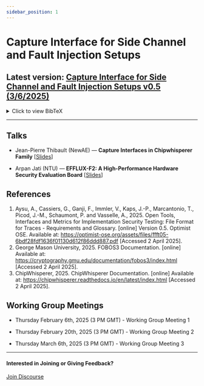 ```yaml
---
sidebar_position: 1
---
```


# Capture Interface for Side Channel and Fault Injection Setups

## **Latest version: [Capture Interface for Side Channel and Fault Injection Setups v0.5 (3/6/2025)](/pdf/OPTIMIST_OSE_API.pdf)**
<details>
  <summary>Click to view BibTeX</summary>

  ```bibtex
  @misc{optimist2025,
    author = {Aydin Aysu and Gaetan Cassiers and Daniel Dinu and Anuj Dubey and Fatemeh Ganji and Benoît Gérard and Thomas Hiscock and Jens-Peter Kaps and Dev Mehta and Daniel Page and Markku-Juhani Saarinen and Patrick Schaumont and Mirjana Stojilović and Emanuele Strieder and Jean-Pierre Thibault and Caner Tol and Marc Witteman},
    title = {Open Tools, Interfaces and Metrics for Implementation Security Testing: Capture Interface for Side Channel and Fault Injection Setups},
    year = {2025},
    month = {March},
    day = {6},
    version = {0.5},
    note = {Working Document},
    url = {https://optimist-ose.org/assets/files/OPTIMIST_OSE_API-ffd13873f254c4784c9ecf78133fcc55.pdf},
    institution = {Optimist OSE},
    howpublished = {Online},
  }
  ```
</details>

---

## Talks

- Jean-Pierre Thibault (NewAE) — **Capture Interfaces in Chipwhisperer Family** [<a href="/pdf/thibault_cwinterfaces.pdf">Slides</a>]


- Arpan Jati (NTU) — **EFFLUX-F2: A High-Performance Hardware Security Evaluation Board** [<a href="/pdf/jati_eflux.pdf">Slides</a>]


## References
1. Aysu, A., Cassiers, G., Ganji, F., Immler, V., Kaps, J.-P., Marcantonio, T., Picod, J.-M.,
Schaumont, P. and Vasselle, A., 2025. Open Tools, Interfaces and Metrics for Implementation
Security Testing: File Format for Traces - Requirements and Glossary. [online] Version 0.5. Optimist OSE. Available at: https://optimist-ose.org/assets/files/ffft05-6bdf28fdf1636f01130d612f86ddd887.pdf [Accessed 2 April 2025].
2. George Mason University, 2025. FOBOS3 Documentation. [online] Available at: https://cryptography.gmu.edu/documentation/fobos3/index.html [Accessed 2 April 2025].
3. ChipWhisperer, 2025. ChipWhisperer Documentation. [online] Available at: https://chipwhisperer.readthedocs.io/en/latest/index.html [Accessed 2 April 2025].


## Working Group Meetings

- Thursday February 6th, 2025 (3 PM GMT) - Working Group Meeting 1

- Thursday February 20th, 2025 (3 PM GMT) - Working Group Meeting 2

- Thursday March 6th, 2025 (3 PM GMT) - Working Group Meeting 3

---
#### Interested in Joining or Giving Feedback?

<div style={{ display: "flex", gap: "10px", marginTop: "10px", alignItems: "center", justifyContent: "left" }}>
  <a href="https://discourse.optimist-ose.org/"
     style={{
       display: "grid",
       placeItems: "center",
       padding: "8px 24px 16px", // Adjusted padding: top 8px, right/left 24px, bottom 16px
       background: "#0070f3",
       color: "white",
       textDecoration: "none",
       borderRadius: "8px",
       fontSize: "16px",
       fontWeight: "600",
       minWidth: "150px",
       height: "48px",
     }}>
    Join Discourse
  </a>
</div>
